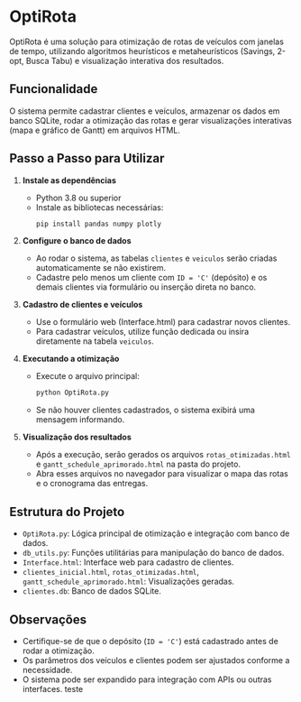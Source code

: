 # OptiRota

OptiRota é uma solução para otimização de rotas de veículos com janelas de tempo, utilizando algoritmos heurísticos e metaheurísticos (Savings, 2-opt, Busca Tabu) e visualização interativa dos resultados.

## Funcionalidade

O sistema permite cadastrar clientes e veículos, armazenar os dados em banco SQLite, rodar a otimização das rotas e gerar visualizações interativas (mapa e gráfico de Gantt) em arquivos HTML.

## Passo a Passo para Utilizar

1. **Instale as dependências**
	- Python 3.8 ou superior
	- Instale as bibliotecas necessárias:
	  ```bash
	  pip install pandas numpy plotly
	  ```

2. **Configure o banco de dados**
	- Ao rodar o sistema, as tabelas `clientes` e `veiculos` serão criadas automaticamente se não existirem.
	- Cadastre pelo menos um cliente com `ID = 'C'` (depósito) e os demais clientes via formulário ou inserção direta no banco.

3. **Cadastro de clientes e veículos**
	- Use o formulário web (Interface.html) para cadastrar novos clientes.
	- Para cadastrar veículos, utilize função dedicada ou insira diretamente na tabela `veiculos`.

4. **Executando a otimização**
	- Execute o arquivo principal:
	  ```bash
	  python OptiRota.py
	  ```
	- Se não houver clientes cadastrados, o sistema exibirá uma mensagem informando.

5. **Visualização dos resultados**
	- Após a execução, serão gerados os arquivos `rotas_otimizadas.html` e `gantt_schedule_aprimorado.html` na pasta do projeto.
	- Abra esses arquivos no navegador para visualizar o mapa das rotas e o cronograma das entregas.

## Estrutura do Projeto

- `OptiRota.py`: Lógica principal de otimização e integração com banco de dados.
- `db_utils.py`: Funções utilitárias para manipulação do banco de dados.
- `Interface.html`: Interface web para cadastro de clientes.
- `clientes_inicial.html`, `rotas_otimizadas.html`, `gantt_schedule_aprimorado.html`: Visualizações geradas.
- `clientes.db`: Banco de dados SQLite.

## Observações

- Certifique-se de que o depósito (`ID = 'C'`) está cadastrado antes de rodar a otimização.
- Os parâmetros dos veículos e clientes podem ser ajustados conforme a necessidade.
- O sistema pode ser expandido para integração com APIs ou outras interfaces.
teste